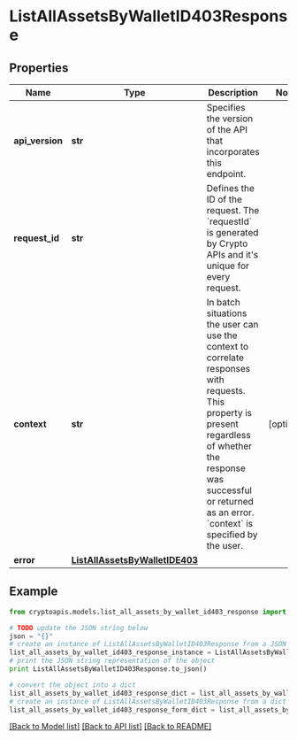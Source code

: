 # ListAllAssetsByWalletID403Response


## Properties
Name | Type | Description | Notes
------------ | ------------- | ------------- | -------------
**api_version** | **str** | Specifies the version of the API that incorporates this endpoint. | 
**request_id** | **str** | Defines the ID of the request. The &#x60;requestId&#x60; is generated by Crypto APIs and it&#39;s unique for every request. | 
**context** | **str** | In batch situations the user can use the context to correlate responses with requests. This property is present regardless of whether the response was successful or returned as an error. &#x60;context&#x60; is specified by the user. | [optional] 
**error** | [**ListAllAssetsByWalletIDE403**](ListAllAssetsByWalletIDE403.md) |  | 

## Example

```python
from cryptoapis.models.list_all_assets_by_wallet_id403_response import ListAllAssetsByWalletID403Response

# TODO update the JSON string below
json = "{}"
# create an instance of ListAllAssetsByWalletID403Response from a JSON string
list_all_assets_by_wallet_id403_response_instance = ListAllAssetsByWalletID403Response.from_json(json)
# print the JSON string representation of the object
print ListAllAssetsByWalletID403Response.to_json()

# convert the object into a dict
list_all_assets_by_wallet_id403_response_dict = list_all_assets_by_wallet_id403_response_instance.to_dict()
# create an instance of ListAllAssetsByWalletID403Response from a dict
list_all_assets_by_wallet_id403_response_form_dict = list_all_assets_by_wallet_id403_response.from_dict(list_all_assets_by_wallet_id403_response_dict)
```
[[Back to Model list]](../README.md#documentation-for-models) [[Back to API list]](../README.md#documentation-for-api-endpoints) [[Back to README]](../README.md)


